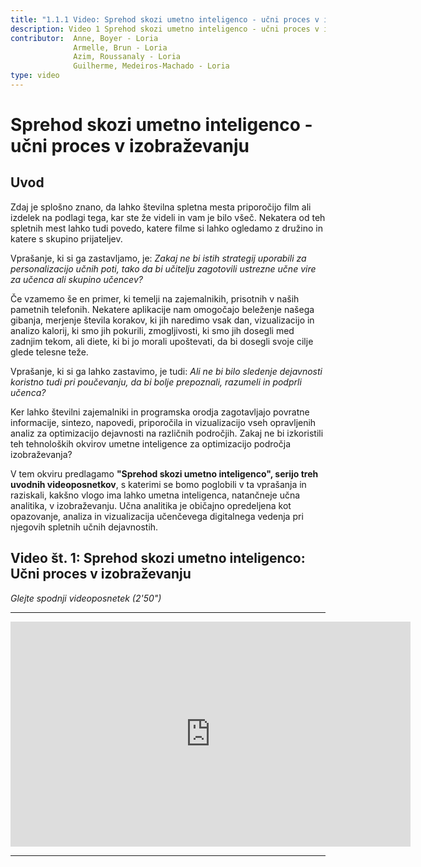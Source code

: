 ```yaml
---
title: "1.1.1 Video: Sprehod skozi umetno inteligenco - učni proces v izobraževanju"
description: Video 1 Sprehod skozi umetno inteligenco - učni proces v izobraževanju
contributor:  Anne, Boyer - Loria
              Armelle, Brun - Loria
              Azim, Roussanaly - Loria
              Guilherme, Medeiros-Machado - Loria
type: video
---
```

# Sprehod skozi umetno inteligenco - učni proces v izobraževanju
## Uvod

Zdaj je splošno znano, da lahko številna spletna mesta priporočijo film ali izdelek na podlagi tega, kar ste že videli in vam je bilo všeč. Nekatera od teh spletnih mest lahko tudi povedo, katere filme si lahko ogledamo z družino in katere s skupino prijateljev.

Vprašanje, ki si ga zastavljamo, je: *Zakaj ne bi istih strategij uporabili za personalizacijo učnih poti, tako da bi učitelju zagotovili ustrezne učne vire za učenca ali skupino učencev?*

Če vzamemo še en primer, ki temelji na zajemalnikih, prisotnih v naših pametnih telefonih. Nekatere aplikacije nam omogočajo beleženje našega gibanja, merjenje števila korakov, ki jih naredimo vsak dan, vizualizacijo in analizo kalorij, ki smo jih pokurili, zmogljivosti, ki smo jih dosegli med zadnjim tekom, ali diete, ki bi jo morali upoštevati, da bi dosegli svoje cilje glede telesne teže.

Vprašanje, ki si ga lahko zastavimo, je tudi: *Ali ne bi bilo sledenje dejavnosti koristno tudi pri poučevanju, da bi bolje prepoznali, razumeli in podprli učenca?*

Ker lahko številni zajemalniki in programska orodja zagotavljajo povratne informacije, sintezo, napovedi, priporočila in vizualizacijo vseh opravljenih analiz za optimizacijo dejavnosti na različnih področjih. Zakaj ne bi izkoristili teh tehnoloških okvirov umetne inteligence za optimizacijo področja izobraževanja?

V tem okviru predlagamo **"Sprehod skozi umetno inteligenco", serijo treh uvodnih videoposnetkov**, s katerimi se bomo poglobili v ta vprašanja in raziskali, kakšno vlogo ima lahko umetna inteligenca, natančneje učna analitika, v izobraževanju. Učna analitika je običajno opredeljena kot opazovanje, analiza in vizualizacija učenčevega digitalnega vedenja pri njegovih spletnih učnih dejavnostih.

## Video št. 1: Sprehod skozi umetno inteligenco: Učni proces v izobraževanju

_Glejte spodnji videoposnetek (2'50")_

----------

<center><iframe width="640" height="360" src="https://www.youtube.com/embed/QfneXoU-jXM?rel=0&showinfo=0&cc_load_policy=1&hl=fr&modestbranding=1" frameborder="0" allowfullscreen></iframe></center>

-----------
